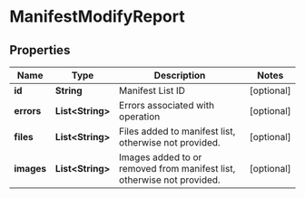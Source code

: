 

# ManifestModifyReport


## Properties

| Name | Type | Description | Notes |
|------------ | ------------- | ------------- | -------------|
|**id** | **String** | Manifest List ID |  [optional] |
|**errors** | **List&lt;String&gt;** | Errors associated with operation |  [optional] |
|**files** | **List&lt;String&gt;** | Files added to manifest list, otherwise not provided. |  [optional] |
|**images** | **List&lt;String&gt;** | Images added to or removed from manifest list, otherwise not provided. |  [optional] |



